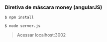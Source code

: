 
### Diretiva de máscara money (angularJS)

`$ npm install`

`$ node server.js`

> Acessar localhost:3002